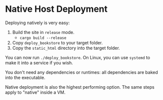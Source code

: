 # Native Host Deployment

Deploying natively is very easy:

1. Build the site in `release` mode.
    * `cargo build --release`
2. Copy `deploy_bookstore` to your target folder.
3. Copy the `static_html` directory into the target folder.

You can now run `./deploy_bookstore`. On Linux, you can use `systemd` to make it into a service if you wish.

You don't need any dependencies or runtimes: all dependencies are baked into the executable.

Native deployment is also the highest performing option. The same steps apply to "native" inside a VM.